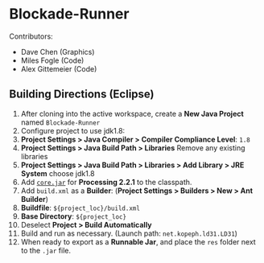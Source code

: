 Blockade-Runner
===============

Contributors:

- Dave Chen (Graphics)
- Miles Fogle (Code)
- Alex Gittemeier (Code)

Building Directions (Eclipse)
-----------------------------

1. After cloning into the active workspace, create a **New Java Project** named `Blockade-Runner`
2. Configure project to use jdk1.8:
  1. **Project Settings > Java Compiler > Compiler Compliance Level**: `1.8`
  2. **Project Settings > Java Build Path > Libraries** Remove any existing libraries
  3. **Project Settings > Java Build Path > Libraries > Add Library > JRE System** choose jdk1.8
3. Add [`core.jar`](http://rsranger65.github.io/Blockade-Runner/libs/processing_core-2.2.1.jar) for **Processing 2.2.1** to the classpath.
4. Add `build.xml` as a **Builder**: (**Project Settings > Builders > New > Ant Builder**)
  1. **Buildfile**: `${project_loc}/build.xml`
  2. **Base Directory**: `${project_loc}`
5. Deselect **Project > Build Automatically**
6. Build and run as necessary. (Launch path: `net.kopeph.ld31.LD31`)
7. When ready to export as a **Runnable Jar**, and place the `res` folder next to the `.jar` file.
